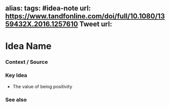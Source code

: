 alias: 
tags: #idea-note
url: https://www.tandfonline.com/doi/full/10.1080/1359432X.2016.1257610
Tweet url: 
---
# Idea Name

### Context / Source


### Key Idea
- The value of being positivity

### See also
